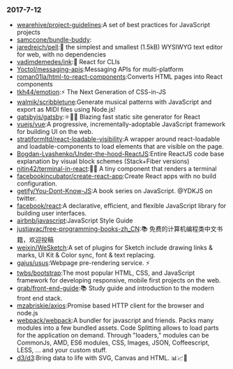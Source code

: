 ### 2017-7-12 
* [wearehive/project-guidelines](https://github.com//wearehive/project-guidelines):A set of best practices for JavaScript projects 
* [samccone/bundle-buddy](https://github.com//samccone/bundle-buddy): 
* [jaredreich/pell](https://github.com//jaredreich/pell):📝 the simplest and smallest (1.5kB) WYSIWYG text editor for web, with no dependencies 
* [vadimdemedes/ink](https://github.com//vadimdemedes/ink):🌈 React for CLIs 
* [Yoctol/messaging-apis](https://github.com//Yoctol/messaging-apis):Messaging APIs for multi-platform 
* [roman01la/html-to-react-components](https://github.com//roman01la/html-to-react-components):Converts HTML pages into React components 
* [tkh44/emotion](https://github.com//tkh44/emotion):⚡️ The Next Generation of CSS-in-JS 
* [walmik/scribbletune](https://github.com//walmik/scribbletune):Generate musical patterns with JavaScript and export as MIDI files using Node.js! 
* [gatsbyjs/gatsby](https://github.com//gatsbyjs/gatsby):⚛️📄🚀 Blazing fast static site generator for React 
* [vuejs/vue](https://github.com//vuejs/vue):A progressive, incrementally-adoptable JavaScript framework for building UI on the web. 
* [stratiformltd/react-loadable-visibility](https://github.com//stratiformltd/react-loadable-visibility):A wrapper around react-loadable and loadable-components to load elements that are visible on the page. 
* [Bogdan-Lyashenko/Under-the-hood-ReactJS](https://github.com//Bogdan-Lyashenko/Under-the-hood-ReactJS):Entire ReactJS code base explanation by visual block schemes (Stack+Fiber versions) 
* [nitin42/terminal-in-react](https://github.com//nitin42/terminal-in-react):👨‍💻 A tiny component that renders a terminal 
* [facebookincubator/create-react-app](https://github.com//facebookincubator/create-react-app):Create React apps with no build configuration. 
* [getify/You-Dont-Know-JS](https://github.com//getify/You-Dont-Know-JS):A book series on JavaScript. @YDKJS on twitter. 
* [facebook/react](https://github.com//facebook/react):A declarative, efficient, and flexible JavaScript library for building user interfaces. 
* [airbnb/javascript](https://github.com//airbnb/javascript):JavaScript Style Guide 
* [justjavac/free-programming-books-zh_CN](https://github.com//justjavac/free-programming-books-zh_CN):📚 免费的计算机编程类中文书籍，欢迎投稿 
* [weixin/WeSketch](https://github.com//weixin/WeSketch):A set of plugins for Sketch include drawing links & marks, UI Kit & Color sync, font & text replacing. 
* [gajus/usus](https://github.com//gajus/usus):Webpage pre-rendering service. ⚡️ 
* [twbs/bootstrap](https://github.com//twbs/bootstrap):The most popular HTML, CSS, and JavaScript framework for developing responsive, mobile first projects on the web. 
* [grab/front-end-guide](https://github.com//grab/front-end-guide):📚 Study guide and introduction to the modern front end stack. 
* [mzabriskie/axios](https://github.com//mzabriskie/axios):Promise based HTTP client for the browser and node.js 
* [webpack/webpack](https://github.com//webpack/webpack):A bundler for javascript and friends. Packs many modules into a few bundled assets. Code Splitting allows to load parts for the application on demand. Through "loaders," modules can be CommonJs, AMD, ES6 modules, CSS, Images, JSON, Coffeescript, LESS, ... and your custom stuff. 
* [d3/d3](https://github.com//d3/d3):Bring data to life with SVG, Canvas and HTML. 📊📈🎉 
